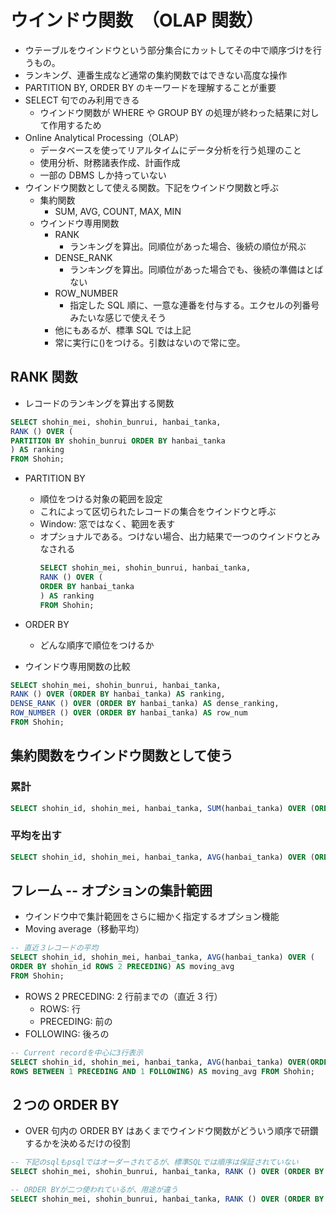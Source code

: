 # ウインドウ関数　（OLAP 関数）

- ウテーブルをウインドウという部分集合にカットしてその中で順序づけを行うもの。
- ランキング、連番生成など通常の集約関数ではできない高度な操作
- PARTITION BY, ORDER BY のキーワードを理解することが重要
- SELECT 句でのみ利用できる
  - ウインドウ関数が WHERE や GROUP BY の処理が終わった結果に対して作用するため
- Online Analytical Processing（OLAP）
  - データベースを使ってリアルタイムにデータ分析を行う処理のこと
  - 使用分析、財務諸表作成、計画作成
  - 一部の DBMS しか持っていない
- ウインドウ関数として使える関数。下記をウインドウ関数と呼ぶ
  - 集約関数
    - SUM, AVG, COUNT, MAX, MIN
  - ウインドウ専用関数
    - RANK
      - ランキングを算出。同順位があった場合、後続の順位が飛ぶ
    - DENSE_RANK
      - ランキングを算出。同順位があった場合でも、後続の準備はとばない
    - ROW_NUMBER
      - 指定した SQL 順に、一意な連番を付与する。エクセルの列番号みたいな感じで使えそう
    - 他にもあるが、標準 SQL では上記
    - 常に実行に()をつける。引数はないので常に空。

## RANK 関数

- レコードのランキングを算出する関数

```sql
SELECT shohin_mei, shohin_bunrui, hanbai_tanka,
RANK () OVER (
PARTITION BY shohin_bunrui ORDER BY hanbai_tanka
) AS ranking
FROM Shohin;
```

- PARTITION BY

  - 順位をつける対象の範囲を設定
  - これによって区切られたレコードの集合をウインドウと呼ぶ
  - Window: 窓ではなく、範囲を表す
  - オプショナルである。つけない場合、出力結果で一つのウインドウとみなされる
    ```sql
    SELECT shohin_mei, shohin_bunrui, hanbai_tanka,
    RANK () OVER (
    ORDER BY hanbai_tanka
    ) AS ranking
    FROM Shohin;
    ```

- ORDER BY
  - どんな順序で順位をつけるか
- ウインドウ専用関数の比較

```sql
SELECT shohin_mei, shohin_bunrui, hanbai_tanka,
RANK () OVER (ORDER BY hanbai_tanka) AS ranking,
DENSE_RANK () OVER (ORDER BY hanbai_tanka) AS dense_ranking,
ROW_NUMBER () OVER (ORDER BY hanbai_tanka) AS row_num
FROM Shohin;
```

## 集約関数をウインドウ関数として使う

### 累計

```sql
SELECT shohin_id, shohin_mei, hanbai_tanka, SUM(hanbai_tanka) OVER (ORDER BY shohin_id) AS current_sum FROM Shohin;
```

### 平均を出す

```sql
SELECT shohin_id, shohin_mei, hanbai_tanka, AVG(hanbai_tanka) OVER (ORDER BY shohin_id) AS current_sum FROM Shohin;
```

## フレーム -- オプションの集計範囲

- ウインドウ中で集計範囲をさらに細かく指定するオプション機能
- Moving average（移動平均）

```sql
-- 直近３レコードの平均
SELECT shohin_id, shohin_mei, hanbai_tanka, AVG(hanbai_tanka) OVER (
ORDER BY shohin_id ROWS 2 PRECEDING) AS moving_avg
FROM Shohin;
```

- ROWS 2 PRECEDING: 2 行前までの（直近 3 行）
  - ROWS: 行
  - PRECEDING: 前の
- FOLLOWING: 後ろの

```sql
-- Current recordを中心に3行表示
SELECT shohin_id, shohin_mei, hanbai_tanka, AVG(hanbai_tanka) OVER(ORDER BY shohin_id
ROWS BETWEEN 1 PRECEDING AND 1 FOLLOWING) AS moving_avg FROM Shohin;
```

## ２つの ORDER BY

- OVER 句内の ORDER BY はあくまでウインドウ関数がどういう順序で研鑽するかを決めるだけの役割

```sql
-- 下記のsqlもpsqlではオーダーされてるが、標準SQLでは順序は保証されていない
SELECT shohin_mei, shohin_bunrui, hanbai_tanka, RANK () OVER (ORDER BY hanbai_tanka) AS ranking FROM Shohin;

-- ORDER BYが二つ使われているが、用途が違う
SELECT shohin_mei, shohin_bunrui, hanbai_tanka, RANK () OVER (ORDER BY hanbai_tanka) AS ranking FROM Shohin ORDER BY ranking;
```

